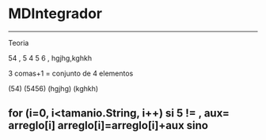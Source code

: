 # MDIntegrador





-----------------------------------------------------
Teoria


54 , 5 4 5 6 , hgjhg,kghkh

3 comas+1 = conjunto de 4 elementos

(54)
(5456)
(hgjhg)
(kghkh)


for (i=0, i<tamanio.String, i++)
	si 5 != ,
		aux= arreglo[i]
		arreglo[i]=arreglo[i]+aux
	sino
---------------------------------------------------

